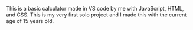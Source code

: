 This is a basic calculator made in VS code by me with JavaScript, HTML, and CSS.
This is my very first solo project and I made this with the current age of 15 years old.
